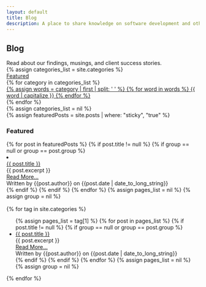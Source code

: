 ```yaml
---
layout: default
title: Blog
description: A place to share knowledge on software development and other technology or small business topics.
---
```


<link rel="stylesheet" href="/css/tabby.min.css"/>

<section class="sh-intro">
    <div class="sh-tagline">
        <h2 class="sh-header-lines"><span>Blog</span></h2>
    </div>
    <div class="sh-description">
        Read about our findings, musings, and client success stories.
    </div>
    <div class="sh-blog">
        <div id="categoryContainer">
            {% assign categories_list = site.categories %}
            <div id="postFilters" class="tabs" data-tabs>
                <div>
                    <a href="#featuredPosts"
                       aria-controls="featuredPosts"
                       data-tab>
                        Featured
                    </a>
                </div>
                {% for category in categories_list %}
                    <div>
                        <a href="#{{ category | first | remove: " "}}" 
                            aria-controls="{{ category | first }}"
                            data-tab>
                            {% assign words = category | first | split: ' ' %}
                            {% for word in words %}
                                {{ word | capitalize }}
                            {% endfor %}
                        </a>
                    </div>
                {% endfor %}
            </div>
            {% assign categories_list = nil %}
        </div>
        <div id="contentContainer" data-tabs-content>
            <div id="featuredPosts" data-tabs-pane class="tabs-pane active post-list" style="margin-bottom: 1rem">
                {% assign featuredPosts = site.posts | where: "sticky", "true" %}
                <h3>Featured</h3>  
                {% for post in featuredPosts %}
                    {% if post.title != null %}
                        {% if group == null or group == post.group %}
                        <li>
                            <div class="sh-post">
                                <a href="{{ site.url }}{{ post.url }}" class="post-title">{{ post.title }}</a>
                                <div class="post-excerpt">
                                    {{ post.excerpt }}
                                </div>
                                <div class="read-more-button">
                                    <a href="{{ site.url }}{{ post.url }}">Read More...</a>
                                </div>
                                <div class="author">
                                    Written by {{post.author}} on {{post.date | date_to_long_string}}
                                </div>
                            </div>
                        </li>
                        {% endif %}
                    {% endif %}
                {% endfor %}
                {% assign pages_list = nil %}
                {% assign group = nil %}
            </div>
            {% for tag in site.categories %} 
            <div data-tabs-pane class="tabs-pane" id="{{ tag | first | remove: " " }}">
                <ul class="post-list">
                    {% assign pages_list = tag[1] %}  
                    {% for post in pages_list %}
                        {% if post.title != null %}
                            {% if group == null or group == post.group %}
                            <li>
                                <div class="sh-post">
                                    <a href="{{ site.url }}{{ post.url }}" class="post-title">{{ post.title }}</a>
                                    <div class="post-excerpt">
                                        {{ post.excerpt }}
                                    </div>
                                    <div class="read-more-button">
                                        <a href="{{ site.url }}{{ post.url }}">Read More...</a>
                                    </div>
                                    <div class="author">
                                        Written by {{post.author}} on {{post.date | date_to_long_string}}
                                    </div>
                                </div>
                            </li>
                            {% endif %}
                        {% endif %}
                    {% endfor %}
                    {% assign pages_list = nil %}
                    {% assign group = nil %}
                </ul>
            </div>
            {% endfor %}
        </div>
    </div>
</section>


<script type="text/javascript" src="/js/tabby.min.js"></script>
<script type="text/javascript">
    tabby.init();
</script>